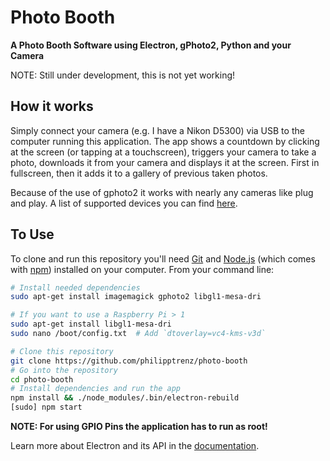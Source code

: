 # Photo Booth

**A Photo Booth Software using Electron, gPhoto2, Python and your Camera**

NOTE: Still under development, this is not yet working!

## How it works

Simply connect your camera (e.g. I have a Nikon D5300) via USB to the computer running this application. The app shows a countdown by clicking at the screen (or tapping at a touchscreen), triggers your camera to take a photo, downloads it from your camera and displays it at the screen. First in fullscreen, then it adds it to a gallery of previous taken photos.

Because of the use of gphoto2 it works with nearly any cameras like plug and play. A list of supported devices you can find [here](http://gphoto.org/proj/libgphoto2/support.php).

## To Use

To clone and run this repository you'll need [Git](https://git-scm.com) and [Node.js](https://nodejs.org/en/download/) (which comes with [npm](http://npmjs.com)) installed on your computer. From your command line:

```bash
# Install needed dependencies
sudo apt-get install imagemagick gphoto2 libgl1-mesa-dri

# If you want to use a Raspberry Pi > 1 
sudo apt-get install libgl1-mesa-dri
sudo nano /boot/config.txt 	# Add `dtoverlay=vc4-kms-v3d`

# Clone this repository
git clone https://github.com/philipptrenz/photo-booth
# Go into the repository
cd photo-booth
# Install dependencies and run the app
npm install && ./node_modules/.bin/electron-rebuild
[sudo] npm start
```
**NOTE: For using GPIO Pins the application has to run as root!**


Learn more about Electron and its API in the [documentation](http://electron.atom.io/docs/latest).
